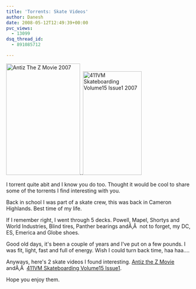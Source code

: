 ```yaml
---
title: 'Torrents: Skate Videos'
author: Danesh
date: 2008-05-12T12:49:39+00:00
pvc_views:
  - 13099
dsq_thread_id:
  - 891085712

---
```

[<img loading="lazy" class="alignnone size-full wp-image-549" title=" Antiz The Z Movie 2007" src="/wp-content/uploads/2008/05/158055w1.jpg" alt=" Antiz The Z Movie 2007" width="200" height="301" />][1]..[<img loading="lazy" class="alignnone size-full wp-image-550" title=" 411VM Skateboarding Volume15 Issue1 2007" src="/wp-content/uploads/2008/05/15-1cover3dsmall.gif" alt=" 411VM Skateboarding Volume15 Issue1 2007" width="159" height="280" />][2]

I torrent quite abit and I know you do too. Thought it would be cool to share some of the torrents I find interesting with you.

Back in school I was part of a skate crew, this was back in Cameron Highlands. Best time of my life.

If I remember right, I went through 5 decks. Powell, Mapel, Shortys and World Industries, Blind tires, Panther bearings andÃ‚Â  not to forget, my DC, ES, Emerica and Globe shoes.

Good old days, it's been a couple of years and I've put on a few pounds. I was fit, light, fast and full of energy. Wish I could turn back time, haa haa&#8230;.

Anyways, here's 2 skate videos I found interesting. [Antiz the Z Movie][3] andÃ‚Â  [411VM Skateboarding Volume15 Issue1][4].

Hope you enjoy them.

 [1]: /wp-content/uploads/2008/05/158055w1.jpg
 [2]: /wp-content/uploads/2008/05/15-1cover3dsmall.gif
 [3]: http://www.rlslog.net/antiz-the-z-movie-2007-dvdrip-xvid-haco/
 [4]: http://www.rlslog.net/411vm-skateboarding-volume15-issue1-2007-dvdrip-xvid-haco/#comment-324694